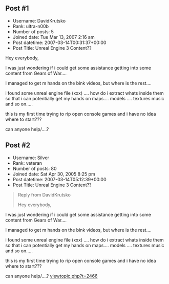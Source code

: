 ## Post #1
- Username: DavidKrutsko
- Rank: ultra-n00b
- Number of posts: 5
- Joined date: Tue Mar 13, 2007 2:16 am
- Post datetime: 2007-03-14T00:31:37+00:00
- Post Title: Unreal Engine 3 Content??

Hey everybody,

I was just wondering if i could get some assistance getting into some content from Gears of War....

I managed to get m hands on the bink videos, but where is the rest....

i found some unreal engine file (xxx) .... how do i extract whats inside them so that i can potentially get my hands on maps.... models .... textures music and so on.....

this is my first time trying to rip open console games and i have no idea where to start???

can anyone help/....?
## Post #2
- Username: Silver
- Rank: veteran
- Number of posts: 80
- Joined date: Sat Apr 30, 2005 8:25 pm
- Post datetime: 2007-03-14T05:12:39+00:00
- Post Title: Unreal Engine 3 Content??

> Reply from DavidKrutsko
>
> Hey everybody,

I was just wondering if i could get some assistance getting into some content from Gears of War....

I managed to get m hands on the bink videos, but where is the rest....

i found some unreal engine file (xxx) .... how do i extract whats inside them so that i can potentially get my hands on maps.... models .... textures music and so on.....

this is my first time trying to rip open console games and i have no idea where to start???

can anyone help/....?
[viewtopic.php?t=2466](http://forum.xentax.com/viewtopic.php?t=2466)
